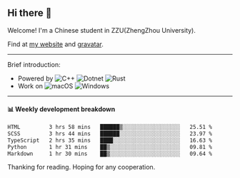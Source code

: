 ## Hi there 👋

Welcome!
I'm a Chinese student in ZZU(ZhengZhou University).

Find at [my website](https://www.kawayi.moe) and [gravatar](https://gravatar.com/moegodot).

------

Brief introduction:
+ Powered by ![C++](https://img.shields.io/badge/C%2B%2B-white?style=for-the-badge&logo=cplusplus&logoColor=%2300599C&logoSize=auto)
![Dotnet](https://img.shields.io/badge/--%3EC%23-white?style=for-the-badge&logo=dotnet&logoColor=%23512BD4&logoSize=auto)
![Rust](https://img.shields.io/badge/Rust-white?style=for-the-badge&logo=rust&logoColor=%23000000&logoSize=auto)
+ Work on ![macOS](https://img.shields.io/badge/macOS-white?style=for-the-badge&logo=apple&logoColor=%23000000&logoSize=auto)
![Windows](https://img.shields.io/badge/windows-white?style=for-the-badge&logo=gitforwindows&logoColor=%2380B3FF&logoSize=auto)

------

#### 📊 Weekly development breakdown
<!--START_SECTION:waka-->

```txt
HTML         3 hrs 58 mins   ██████▒░░░░░░░░░░░░░░░░░░   25.51 %
SCSS         3 hrs 44 mins   ██████░░░░░░░░░░░░░░░░░░░   23.97 %
TypeScript   2 hrs 35 mins   ████░░░░░░░░░░░░░░░░░░░░░   16.63 %
Python       1 hr 31 mins    ██▒░░░░░░░░░░░░░░░░░░░░░░   09.81 %
Markdown     1 hr 30 mins    ██▒░░░░░░░░░░░░░░░░░░░░░░   09.64 %
```

<!--END_SECTION:waka-->

Thanking for reading. Hoping for any cooperation.
